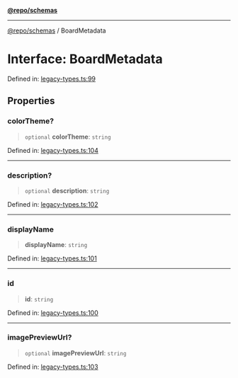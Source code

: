 [**@repo/schemas**](../README.md)

---

[@repo/schemas](../README.md) / BoardMetadata

# Interface: BoardMetadata

Defined in: [legacy-types.ts:99](https://github.com/alexqguo/drinking-board-game-v3/blob/15932662279983c0f0b2a6fa59ef653227975f0d/packages/schemas/src/legacy-types.ts#L99)

## Properties

### colorTheme?

> `optional` **colorTheme**: `string`

Defined in: [legacy-types.ts:104](https://github.com/alexqguo/drinking-board-game-v3/blob/15932662279983c0f0b2a6fa59ef653227975f0d/packages/schemas/src/legacy-types.ts#L104)

---

### description?

> `optional` **description**: `string`

Defined in: [legacy-types.ts:102](https://github.com/alexqguo/drinking-board-game-v3/blob/15932662279983c0f0b2a6fa59ef653227975f0d/packages/schemas/src/legacy-types.ts#L102)

---

### displayName

> **displayName**: `string`

Defined in: [legacy-types.ts:101](https://github.com/alexqguo/drinking-board-game-v3/blob/15932662279983c0f0b2a6fa59ef653227975f0d/packages/schemas/src/legacy-types.ts#L101)

---

### id

> **id**: `string`

Defined in: [legacy-types.ts:100](https://github.com/alexqguo/drinking-board-game-v3/blob/15932662279983c0f0b2a6fa59ef653227975f0d/packages/schemas/src/legacy-types.ts#L100)

---

### imagePreviewUrl?

> `optional` **imagePreviewUrl**: `string`

Defined in: [legacy-types.ts:103](https://github.com/alexqguo/drinking-board-game-v3/blob/15932662279983c0f0b2a6fa59ef653227975f0d/packages/schemas/src/legacy-types.ts#L103)
